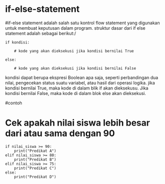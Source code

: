 # if-else-statement

#if-else statement 
adalah salah satu kontrol flow statement yang digunakan untuk membuat keputusan dalam program.
struktur dasar dari if else statement adalah sebagai berikut:/

    if kondisi:

        # kode yang akan dieksekusi jika kondisi bernilai True 

    else:

        # kode yang akan dieksekusi jika kondisi bernilai False

kondisi dapat berupa ekspresi Boolean apa saja, seperti perbandingan dua nilai, pengecekan status suatu variabel, atau hasil dari operasi logika. 
jika kondisi bernilai True, maka kode di dalam blik if akan dieksekusu. Jika kondisi bernilai False, maka kode di dalam blok else akan dieksekusi.

#contoh

# Cek apakah nilai siswa lebih besar dari atau sama dengan 90
    if nilai_siswa >= 90:
        print("Predikat A")
    elif nilai_siswa >= 80:
        print("Predikat B")
    elif nilai_siswa >= 75:
        print("Predikat C")
    else:
        print("Predikat D")
